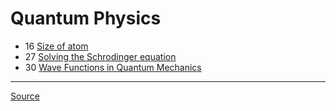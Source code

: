 # Quantum Physics

- 16 [Size of atom](size-of-atom)
- 27 [Solving the Schrodinger equation](solving-schrodinger-equation)
- 30 [Wave Functions in Quantum Mechanics](wave-functions)

---

[Source](https://www.youtube.com/playlist?list=PLOlz9q28K2e4Yn2ZqbYI__dYqw5nQ9DST)